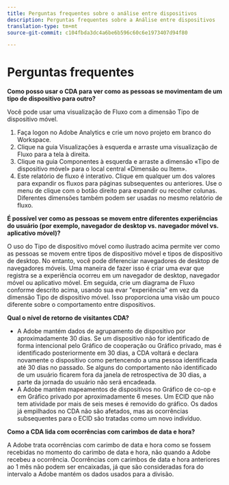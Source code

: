 ```yaml
---
title: Perguntas frequentes sobre o análise entre dispositivos
description: Perguntas frequentes sobre a Análise entre dispositivos
translation-type: tm+mt
source-git-commit: c104fbda3dc4a6be6b596c60c6e1973407d94f80

---
```



# Perguntas frequentes

**Como posso usar o CDA para ver como as pessoas se movimentam de um tipo de dispositivo para outro?**

Você pode usar uma visualização de Fluxo com a dimensão Tipo de dispositivo móvel.

1. Faça logon no Adobe Analytics e crie um novo projeto em branco do Workspace.
2. Clique na guia Visualizações à esquerda e arraste uma visualização de Fluxo para a tela à direita.
3. Clique na guia Componentes à esquerda e arraste a dimensão «Tipo de dispositivo móvel» para o local central «Dimensão ou Item».
4. Este relatório de fluxo é interativo. Clique em qualquer um dos valores para expandir os fluxos para páginas subsequentes ou anteriores. Use o menu de clique com o botão direito para expandir ou recolher colunas. Diferentes dimensões também podem ser usadas no mesmo relatório de fluxo.

**É possível ver como as pessoas se movem entre diferentes experiências do usuário (por exemplo, navegador de desktop vs. navegador móvel vs. aplicativo móvel)?**

O uso do Tipo de dispositivo móvel como ilustrado acima permite ver como as pessoas se movem entre tipos de dispositivo móvel e tipos de dispositivo de desktop. No entanto, você pode diferenciar navegadores de desktop de navegadores móveis. Uma maneira de fazer isso é criar uma evar que registra se a experiência ocorreu em um navegador de desktop, navegador móvel ou aplicativo móvel. Em seguida, crie um diagrama de Fluxo conforme descrito acima, usando sua evar "experiência" em vez da dimensão Tipo de dispositivo móvel. Isso proporciona uma visão um pouco diferente sobre o comportamento entre dispositivos.

**Qual o nível de retorno de visitantes CDA?**

* A Adobe mantém dados de agrupamento de dispositivo por aproximadamente 30 dias. Se um dispositivo não for identificado de forma intencional pelo Gráfico de cooperação ou Gráfico privado, mas é identificado posteriormente em 30 dias, a CDA voltará e declara novamente o dispositivo como pertencendo a uma pessoa identificada até 30 dias no passado. Se alguns do comportamento não identificado de um usuário ficarem fora da janela de retrospectiva de 30 dias, a parte da jornada do usuário não será encadeada.
* A Adobe mantém mapeamentos de dispositivos no Gráfico de co-op e em Gráfico privado por aproximadamente 6 meses. Um ECID que não tem atividade por mais de seis meses é removido do gráfico. Os dados já empilhados no CDA não são afetados, mas as ocorrências subsequentes para o ECID são tratadas como um novo indivíduo.

**Como a CDA lida com ocorrências com carimbos de data e hora?**

A Adobe trata ocorrências com carimbo de data e hora como se fossem recebidas no momento do carimbo de data e hora, não quando a Adobe recebeu a ocorrência. Ocorrências com carimbos de data e hora anteriores ao 1 mês não podem ser encaixadas, já que são consideradas fora do intervalo a Adobe mantém os dados usados para a divisão.
